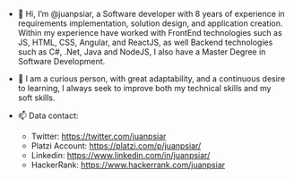 - 👋 
Hi, I’m @juanpsiar, a Software developer with 8 years of experience in requirements implementation, solution design, and application creation. Within my experience have worked with FrontEnd technologies such as JS, HTML, CSS, Angular, and ReactJS, as well Backend technologies such as C#, .Net, Java and NodeJS, I also have a Master Degree in Software Development.

- 👀 
I am a curious person, with great adaptability, and a continuous desire to learning, I always seek to improve both my technical skills and my soft skills.

- 📫 Data contact: 
   - Twitter: https://twitter.com/juanpsiar
   - Platzi Account: https://platzi.com/p/juanpsiar/
   - Linkedin: https://www.linkedin.com/in/juanpsiar/
   - HackerRank: https://www.hackerrank.com/juanpsiar



 



<!---
JuanPSigcho/JuanPSigcho is a ✨ special ✨ repository because its `README.md` (this file) appears on your GitHub profile.
You can click the Preview link to take a look at your changes.
--->
 

